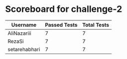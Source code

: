 # Scoreboard for challenge-2
| Username   | Passed Tests | Total Tests |
|------------|--------------|-------------|
| AliNazariii | 7 | 7 |
| RezaSi | 7 | 7 |
| setarehabhari | 7 | 7 |
